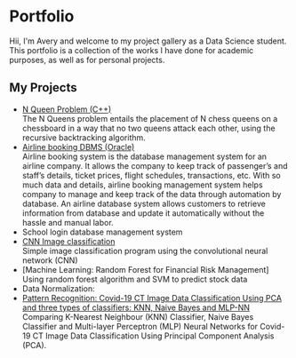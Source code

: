 # Portfolio

Hii, I'm Avery and welcome to my project gallery as a Data Science student. This portfolio is a collection of the works I have done for academic purposes, as well as for personal projects.  

## My Projects
* [N Queen Problem (C++)](https://github.com/carrotpie25/Portfolio/tree/6d79ad682cb6256568c0f87cfab30217cac1406e/NQueen%20Problem) </br>
  The N Queens problem entails the placement of N chess queens on a chessboard in a way that no two queens attack each other, using the recursive backtracking algorithm. </br>
* [Airline booking DBMS (Oracle)](https://github.com/carrotpie25/Portfolio/tree/c051cec424986f3f2f138bb0ec9917a3ec97d38f/Airline%20Booking%20System%20DBMS) </br>
   Airline booking system is the database management system for an airline company. It allows the company to keep track of passenger’s and staff’s details, ticket prices, flight schedules,  transactions, etc. With so much data and details, airline booking management system helps company to manage and keep track of the data through automation by database. An airline database system allows customers to retrieve information from database and update it automatically without the hassle and manual labor. </br>
* School login database management system 
* [CNN Image classification](https://github.com/carrotpie25/Portfolio/tree/9e3c8d67756067507909e51a45e169e1f8112279/Image%20Classification)</br>
  Simple image classification program using the convolutional neural network (CNN)
* [Machine Learning: Random Forest for Financial Risk Management] </br>
  Using random forest algorithm and SVM to predict stock data
* Data Normalization: 
*   [Pattern Recognition: Covid-19 CT Image Data Classification Using PCA and three types of classifiers: KNN,  Naive Bayes and MLP-NN](https://github.com/carrotpie25/Portfolio/tree/c7a373ac308dc877f1f677ee76dba9b642776b5e/Covid-19%20CT%20Image%20PCA%20Classification) </br>
    Comparing K-Nearest Neighbour (KNN) Classifier, Naive Bayes Classifier and Multi-layer Perceptron (MLP) Neural Networks for Covid-19 CT Image Data Classification Using Principal Component Analysis (PCA). 

